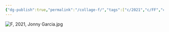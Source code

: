 ```yaml
---
{"dg-publish":true,"permalink":"/collage-f/","tags":["c/2021","c/FF","c/uncollage","c/paint-collage","c/woman","c/face","c/pink","c/red","c/portrait"],"created":"2024-02-06T13:21:56.000-05:00","updated":"2024-04-15T12:04:25.172-04:00"}
---
```



![F, 2021, Jonny Garcia.jpg](/img/user/MEDIA/F,%202021,%20Jonny%20Garcia.jpg)
